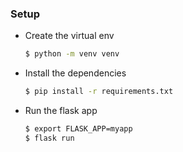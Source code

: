 ### Setup
- Create the virtual env
  ```sh
  $ python -m venv venv
  ```

- Install the dependencies
  ```sh
  $ pip install -r requirements.txt
  ```

- Run the flask app
  ```sh
  $ export FLASK_APP=myapp
  $ flask run
  ```